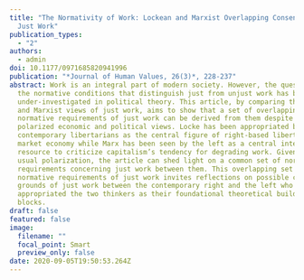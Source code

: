 ```yaml
---
title: "The Normativity of Work: Lockean and Marxist Overlapping Consensus on
  Just Work"
publication_types:
  - "2"
authors:
  - admin
doi: 10.1177/0971685820941996
publication: "*Journal of Human Values, 26(3)*, 228-237"
abstract: Work is an integral part of modern society. However, the question of
  the normative conditions that distinguish just from unjust work has been
  under-investigated in political theory. This article, by comparing the Lockean
  and Marxist views of just work, aims to show that a set of overlapping
  normative requirements of just work can be derived from them despite their
  polarized economic and political views. Locke has been appropriated by
  contemporary libertarians as the central figure of right-based libertarian
  market economy while Marx has been seen by the left as a central intellectual
  resource to criticize capitalism’s tendency for degrading work. Given this
  usual polarization, the article can shed light on a common set of normative
  requirements concerning just work between them. This overlapping set of
  normative requirements of just work invites reflections on possible common
  grounds of just work between the contemporary right and the left who have
  appropriated the two thinkers as their foundational theoretical building
  blocks.
draft: false
featured: false
image:
  filename: ""
  focal_point: Smart
  preview_only: false
date: 2020-09-05T19:50:53.264Z
---
```

